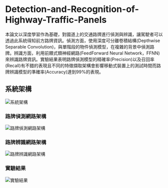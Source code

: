 # Detection-and-Recognition-of-Highway-Traffic-Panels

本論文以深度學習作為基礎，對國道上的交通路牌進行偵測與辨識，讓駕駛者可以透過此系統得知前方路牌資訊。偵測方面，使用深度可分離卷積結構(Depthwise Separable Convolution)，與單階段的物件偵測模型，在複雜的背景中偵測路牌。辨識方面，利用前饋式類神經網路(FeedForward Neural Network，FFNN)來辨識路牌資訊。實驗結果表明路牌偵測模型的精確率(Precision)以及召回率(Recall)有不錯的表現且不同的特徵擷取架構會影響移動式裝置上的測試時間而路牌辨識模型的準確率(Accuracy)達到99%的表現。

## 系統架構
![系統架構](https://i.imgur.com/WpWA47f.png)
### 路牌偵測網路架構
![路牌偵測網路架構](https://i.imgur.com/ja541Cm.png)
### 路牌辨識網路架構
![路牌辨識網路架構](https://i.imgur.com/rErCq5Q.png)


### 實驗結果
![實驗結果](https://i.imgur.com/1xT1yUC.png)
